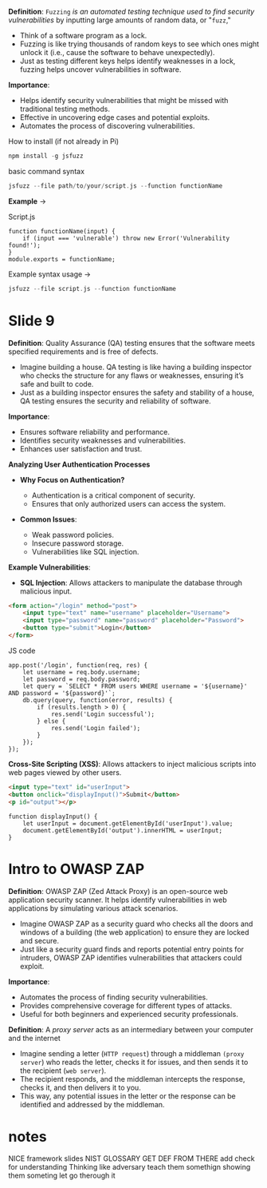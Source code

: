 

**Definition**: `Fuzzing` *is an automated testing technique used to find security vulnerabilities* by inputting large amounts of random data, or "`fuzz`," 

- Think of a software program as a lock.
- Fuzzing is like trying thousands of random keys to see which ones might unlock it (i.e., cause the software to behave unexpectedly).
- Just as testing different keys helps identify weaknesses in a lock, fuzzing helps uncover vulnerabilities in software.

**Importance**:

- Helps identify security vulnerabilities that might be missed with traditional testing methods.
- Effective in uncovering edge cases and potential exploits.
- Automates the process of discovering vulnerabilities.


How to install (if not already in Pi)

```C
npm install -g jsfuzz
```

basic command syntax
``` C
jsfuzz --file path/to/your/script.js --function functionName
```



**Example** -> 

Script.js
```JS
function functionName(input) {
    if (input === 'vulnerable') throw new Error('Vulnerability found!');
}
module.exports = functionName;
```

Example syntax usage -> 

```C
jsfuzz --file script.js --function functionName
```

# Slide 9 


**Definition**: Quality Assurance (QA) testing ensures that the software meets specified requirements and is free of defects.

- Imagine building a house. QA testing is like having a building inspector who checks the structure for any flaws or weaknesses, ensuring it’s safe and built to code.
- Just as a building inspector ensures the safety and stability of a house, QA testing ensures the security and reliability of software.



**Importance**:

- Ensures software reliability and performance.
- Identifies security weaknesses and vulnerabilities.
- Enhances user satisfaction and trust.


**Analyzing User Authentication Processes**

- **Why Focus on Authentication?**
    - Authentication is a critical component of security.
    - Ensures that only authorized users can access the system.

- **Common Issues**:
    - Weak password policies.
    - Insecure password storage.
    - Vulnerabilities like SQL injection.


**Example Vulnerabilities**:

- **SQL Injection**: Allows attackers to manipulate the database through malicious input.

```HTML
<form action="/login" method="post">
    <input type="text" name="username" placeholder="Username">
    <input type="password" name="password" placeholder="Password">
    <button type="submit">Login</button>
</form>
```




JS code

```JS
app.post('/login', function(req, res) {
    let username = req.body.username;
    let password = req.body.password;
    let query = `SELECT * FROM users WHERE username = '${username}' AND password = '${password}'`;
    db.query(query, function(error, results) {
        if (results.length > 0) {
            res.send('Login successful');
        } else {
            res.send('Login failed');
        }
    });
});
```



**Cross-Site Scripting (XSS)**: Allows attackers to inject malicious scripts into web pages viewed by other users.

```HTML
<input type="text" id="userInput">
<button onclick="displayInput()">Submit</button>
<p id="output"></p>
```

```JS
function displayInput() {
    let userInput = document.getElementById('userInput').value;
    document.getElementById('output').innerHTML = userInput;
}
```


# Intro to OWASP ZAP 

**Definition**: OWASP ZAP (Zed Attack Proxy) is an open-source web application security scanner. It helps identify vulnerabilities in web applications by simulating various attack scenarios.

- Imagine OWASP ZAP as a security guard who checks all the doors and windows of a building (the web application) to ensure they are locked and secure.
- Just like a security guard finds and reports potential entry points for intruders, OWASP ZAP identifies vulnerabilities that attackers could exploit.



**Importance**:

- Automates the process of finding security vulnerabilities.
- Provides comprehensive coverage for different types of attacks.
- Useful for both beginners and experienced security professionals.


**Definition**: A *proxy server* acts as an intermediary between your computer and the internet

- Imagine sending a letter (`HTTP request`) through a middleman `(proxy server`) who reads the letter, checks it for issues, and then sends it to the recipient (`web server`).
- The recipient responds, and the middleman intercepts the response, checks it, and then delivers it to you.
- This way, any potential issues in the letter or the response can be identified and addressed by the middleman.


# notes 
NICE framework slides 
NIST GLOSSARY GET DEF FROM THERE 
add check for understanding 
Thinking like adversary 
teach them somethign 
showing them someting 
let go therough it 
